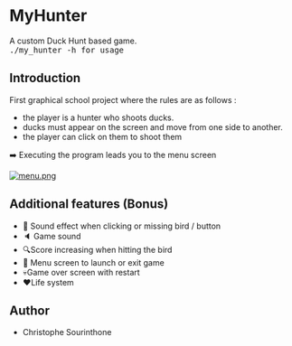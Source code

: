 # MyHunter
A custom Duck Hunt based game.<br />
<kbd>./my_hunter -h for usage

## Introduction
First graphical school project where the rules are as follows :
  * the player is a hunter who shoots ducks.<br />
  * ducks must appear on the screen and move from one side to another.<br />
  * the player can click on them to shoot them<br />

:arrow_right: Executing the program leads you to the menu screen
  
[![menu.png](https://i.postimg.cc/85VtfCsJ/menu.png)](https://postimg.cc/xktKWnvn)

## Additional features (Bonus)
 
 * :musical_note: Sound effect when clicking or missing bird / button 
 * :speaker: Game sound
 * :mag:Score increasing when hitting the bird
 * :round_pushpin: Menu screen to launch or exit game
 * :skull:Game over screen with restart
 * :heart:Life system

## Author
 * Christophe Sourinthone
